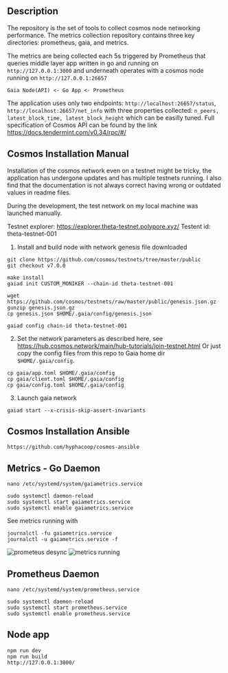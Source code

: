 ## Description
The repository is the set of tools to collect cosmos node networking performance.
The metrics collection repository contains three key directories: prometheus, gaia, and metrics.

The metrics are being collected each 5s triggered by Prometheus that queries middle layer app written in go and running on `http://127.0.0.1:3000` and underneath operates with a cosmos node running on `http://127.0.0.1:26657`

```Gaia Node(API) <- Go App <- Prometheus```

The application uses only two endpoints: `http://localhost:26657/status`, `http://localhost:26657/net_info` with three properties collected: `n_peers, latest_block_time, latest_block_height` which can be easilly tuned.
Full specification of Cosmos API can be found by the link https://docs.tendermint.com/v0.34/rpc/#/

## Cosmos Installation Manual
Installation of the cosmos network even on a testnet might be tricky, the application has undergone updates and has multiple testnets running. I also find that the documentation is not always correct having wrong or outdated values in readme files.

During the development, the test network on my local machine was launched manually.

Testnet explorer: https://explorer.theta-testnet.polypore.xyz/
Testent id: theta-testnet-001


1. Install and build node with network genesis file downloaded
```
git clone https://github.com/cosmos/testnets/tree/master/public
git checkout v7.0.0

make install
gaiad init CUSTOM_MONIKER --chain-id theta-testnet-001

wget https://github.com/cosmos/testnets/raw/master/public/genesis.json.gz
gunzip genesis.json.gz
cp genesis.json $HOME/.gaia/config/genesis.json

gaiad config chain-id theta-testnet-001
```

2. Set the network parameters as described here, see https://hub.cosmos.network/main/hub-tutorials/join-testnet.html
Or just copy the config files from this repo to Gaia home dir `$HOME/.gaia/config`. 
```
cp gaia/app.toml $HOME/.gaia/config
cp gaia/client.toml $HOME/.gaia/config
cp gaia/config.toml $HOME/.gaia/config
```

3. Launch gaia network
```
gaiad start --x-crisis-skip-assert-invariants
```

## Cosmos Installation Ansible
```
https://github.com/hyphacoop/cosmos-ansible
```

## Metrics - Go Daemon
```
nano /etc/systemd/system/gaiametrics.service

sudo systemctl daemon-reload
sudo systemctl start gaiametrics.service
sudo systemctl enable gaiametrics.service
```

See metrics running with
```
journalctl -fu gaiametrics.service
journalctl -u gaiametrics.service -f
```

![prometeus desync](img/prometheus_desync.png)
![metrics running](img/metrics_go.png)

## Prometheus Daemon
```
nano /etc/systemd/system/prometheus.service

sudo systemctl daemon-reload
sudo systemctl start prometheus.service
sudo systemctl enable prometheus.service
```

## Node app 
```
npm run dev
npm run build
http://127.0.0.1:3000/
```